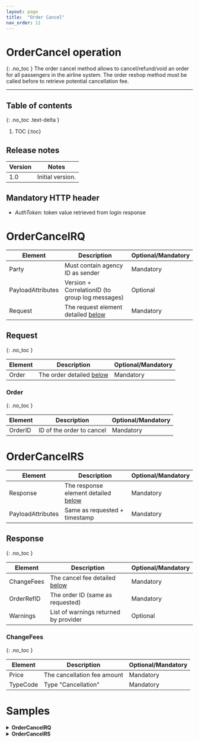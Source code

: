 ```yaml
---
layout: page
title:  "Order Cancel"
nav_order: 11
---
```


# OrderCancel operation
{: .no_toc }
The order cancel method allows to cancel/refund/void an order for all passengers in the airline system. The order reshop method must be called before to retrieve potential cancellation fee.

---------------------------------------

## Table of contents
{: .no_toc .text-delta }

1. TOC
{:toc}

## Release notes

| Version | Notes |
| --- | --- |
| 1.0 | Initial version. |

## Mandatory HTTP header

- *AuthToken*: token value retrieved from login response

# OrderCancelRQ

| Element | Description | Optional/Mandatory |
| --- | --- | --- |
| Party | Must contain agency ID as sender | Mandatory |
| PayloadAttributes | Version + CorrelationID (to group log messages) | Optional |
| Request | The request element detailed [below](#request) | Mandatory |

## Request
{: .no_toc }

| Element | Description | Optional/Mandatory |
| --- | --- | --- |
| Order | The order detailed [below](#order) | Mandatory |

### Order
{: .no_toc }

| Element | Description | Optional/Mandatory |
| --- | --- | --- |
| OrderID | ID of the order to cancel | Mandatory |

# OrderCancelRS

| Element | Description | Optional/Mandatory |
| --- | --- | --- |
| Response | The response element detailed [below](#response) | Mandatory |
| PayloadAttributes | Same as requested + timestamp | Mandatory |

## Response
{: .no_toc }

| Element | Description | Optional/Mandatory |
| --- | --- | --- |
| ChangeFees | The cancel fee detailed [below](#changefees) | Mandatory |
| OrderRefID | The order ID (same as requested) | Mandatory |
| Warnings | List of warnings returned by provider | Optional |

### ChangeFees
{: .no_toc }

| Element | Description | Optional/Mandatory |
| --- | --- | --- |
| Price | The cancellation fee amount | Mandatory |
| TypeCode | Type "Cancellation" | Mandatory |

# Samples

<details>
  <summary><b>OrderCancelRQ</b></summary>

{% highlight xml %}
<?xml version="1.0" encoding="UTF-8" standalone="yes"?>
<IATA_OrderCancelRQ xmlns="http://www.iata.org/IATA/2015/00/2019.2/IATA_OrderCancelRQ">
    <Party>
        <Sender>
            <TravelAgency>
                <AgencyID>agency1234</AgencyID>
            </TravelAgency>
        </Sender>
    </Party>
    <PayloadAttributes>
        <CorrelationID>c3421ac5-96cd-3aed-b40b-aca63b056173</CorrelationID>
        <VersionNumber>19.2</VersionNumber>
    </PayloadAttributes>
    <Request>
        <Order>
            <OrderID>544759</OrderID>
        </Order>
    </Request>
</IATA_OrderCancelRQ>
{% endhighlight %}

</details>

<details>
  <summary><b>OrderCancelRS</b></summary>

{% highlight xml %}
<?xml version="1.0" encoding="UTF-8" standalone="yes"?>
<IATA_OrderCancelRS xmlns="http://www.iata.org/IATA/2015/00/2019.2/IATA_OrderCancelRS">
    <Response>
        <ChangeFees>
            <CancelFeeInd>true</CancelFeeInd>
            <PenaltyID>PNL1</PenaltyID>
            <Price>
                <TotalAmount>0</TotalAmount>
            </Price>
            <TypeCode>Cancellation</TypeCode>
        </ChangeFees>
        <OrderRefID>544759</OrderRefID>
    </Response>
    <PayloadAttributes>
        <CorrelationID>c3421ac5-96cd-3aed-b40b-aca63b056173</CorrelationID>
        <Timestamp>2021-02-04T10:28:03.006+01:00</Timestamp>
        <VersionNumber>19.2</VersionNumber>
    </PayloadAttributes>
</IATA_OrderCancelRS>
{% endhighlight %}

</details>
